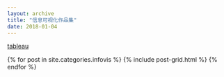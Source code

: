 ```yaml
---
layout: archive
title: "信息可视化作品集"
date: 2018-01-04
---
```

[tableau](https://public.tableau.com/views/4S_3/1?:embed=y&:display_count=yes)

<div class="tiles">
{% for post in site.categories.infovis %}
  {% include post-grid.html %}
{% endfor %}
</div><!-- /.tiles 把所有categories 有 infovis 的列出来-->
